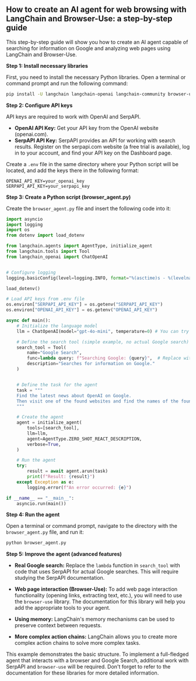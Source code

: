 ## How to create an AI agent for web browsing with LangChain and Browser-Use: a step-by-step guide

This step-by-step guide will show you how to create an AI agent capable of searching for information on Google and analyzing web pages using LangChain and Browser-Use.

**Step 1: Install necessary libraries**

First, you need to install the necessary Python libraries. Open a terminal or command prompt and run the following command:

```bash
pip install -U langchain langchain-openai langchain-community browser-use python-dotenv serpapi google-search-results numexpr
```

**Step 2: Configure API keys**

API keys are required to work with OpenAI and SerpAPI.

* **OpenAI API Key:** Get your API key from the OpenAI website (openai.com).
* **SerpAPI API Key:** SerpAPI provides an API for working with search results. Register on the serpapi.com website (a free trial is available), log in to your account, and find your API key on the Dashboard page.

Create a `.env` file in the same directory where your Python script will be located, and add the keys there in the following format:

```
OPENAI_API_KEY=your_openai_key
SERPAPI_API_KEY=your_serpapi_key
```

**Step 3: Create a Python script (browser_agent.py)**

Create the `browser_agent.py` file and insert the following code into it:

```python
import asyncio
import logging
import os
from dotenv import load_dotenv

from langchain.agents import AgentType, initialize_agent
from langchain.tools import Tool
from langchain_openai import ChatOpenAI


# Configure logging
logging.basicConfig(level=logging.INFO, format="%(asctime)s - %(levelname)s - %(message)s")

load_dotenv()

# Load API keys from .env file
os.environ["SERPAPI_API_KEY"] = os.getenv("SERPAPI_API_KEY")
os.environ["OPENAI_API_KEY"] = os.getenv("OPENAI_API_KEY")

async def main():
    # Initialize the language model
    llm = ChatOpenAI(model="gpt-4o-mini", temperature=0) # You can try other models

    # Define the search tool (simple example, no actual Google search)
    search_tool = Tool(
        name="Google Search",
        func=lambda query: f"Searching Google: {query}",  # Replace with actual search using SerpAPI if needed
        description="Searches for information on Google."
    )


    # Define the task for the agent
    task = """
    Find the latest news about OpenAI on Google.
    Then visit one of the found websites and find the names of the founders.
    """

    # Create the agent
    agent = initialize_agent(
        tools=[search_tool],
        llm=llm,
        agent=AgentType.ZERO_SHOT_REACT_DESCRIPTION,
        verbose=True,
    )

    # Run the agent
    try:
        result = await agent.arun(task)
        print(f"Result: {result}")
    except Exception as e:
        logging.error(f"An error occurred: {e}")

if __name__ == "__main__":
    asyncio.run(main())
```

**Step 4: Run the agent**

Open a terminal or command prompt, navigate to the directory with the `browser_agent.py` file, and run it:

```bash
python browser_agent.py
```

**Step 5: Improve the agent (advanced features)**

* **Real Google search:** Replace the `lambda` function in `search_tool` with code that uses SerpAPI for actual Google searches. This will require studying the SerpAPI documentation.

* **Web page interaction (Browser-Use):** To add web page interaction functionality (opening links, extracting text, etc.), you will need to use the `browser-use` library. The documentation for this library will help you add the appropriate tools to your agent.

* **Using memory:** LangChain's memory mechanisms can be used to preserve context between requests.

* **More complex action chains:** LangChain allows you to create more complex action chains to solve more complex tasks.


This example demonstrates the basic structure. To implement a full-fledged agent that interacts with a browser and Google Search, additional work with SerpAPI and `browser-use` will be required. Don't forget to refer to the documentation for these libraries for more detailed information.
